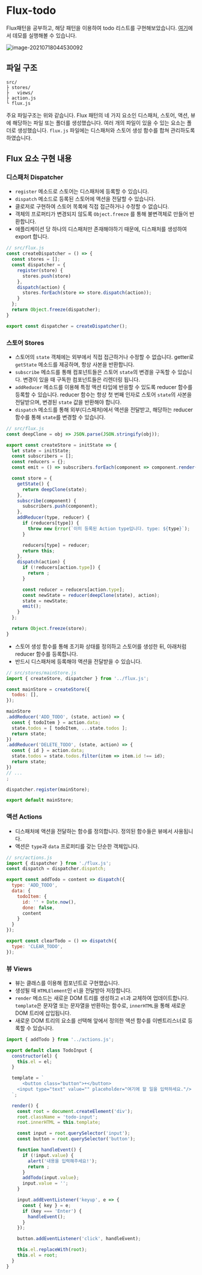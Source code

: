 # Flux-todo
Flux패턴을 공부하고, 해당 패턴을 이용하여 todo 리스트를 구현해보았습니다.
[여기](https://yes-xodnd.github.io/flux-todo)에서 데모를 실행해볼 수 있습니다.

![image-20210718044530092](README.assets/image-20210718044530092.png)



## 파일 구조

```
src/
├ stores/
├	views/
├ action.js
└ flux.js
```

주요 파일구조는 위와 같습니다. Flux 패턴의 네 가지 요소인 디스패처, 스토어, 액션, 뷰에 해당하는 파일 또는 폴더를 생성했습니다. 여러 개의 파일이 있을 수 있는 요소는 폴더로 생성했습니다. `flux.js` 파일에는 디스패처와 스토어 생성 함수를 합쳐 관리하도록 하였습니다.



## Flux 요소 구현 내용

### 디스패처 Dispatcher

- `register` 메소드로 스토어는 디스패처에 등록할 수 있습니다.
- `dispatch` 메소드로 등록된 스토어에 액션을 전달할 수 있습니다.
- 클로저로 구현하여 스토어 목록에 직접 접근하거나 수정할 수 없습니다.
- 객체의 프로퍼티가 변경되지 않도록 `Object.freeze` 를 통해 불변객체로 만들어 반환합니다.
- 애플리케이션 당 하나의 디스패처만 존재해야하기 때문에, 디스패처를 생성하여 export 합니다.

``` js
// src/flux.js
const createDispatcher = () => {
  const stores = [];
  const dispatcher = {
    register(store) {
      stores.push(store)
    },
    dispatch(action) {
      stores.forEach(store => store.dispatch(action));
    }
  };
  return Object.freeze(dispatcher);
}

export const dispatcher = createDispatcher();
```



### 스토어 Stores

- 스토어의 `state` 객체에는 외부에서 직접 접근하거나 수정할 수 없습니다.
  getter로 `getState` 메소드를 제공하며, 항상 사본을 반환합니다.
- `subscribe` 메소드를 통해 컴포넌트들은 스토어 `state`의 변경을 구독할 수 있습니다.
  변경이 있을 때 구독한 컴포넌트들은 리렌더링 됩니다.
- `addReducer` 메소드를 이용해 특정 액션 타입에 반응할 수 있도록 reducer 함수를 등록할 수 있습니다.
  reducer 함수는 항상 첫 번째 인자로 스토어 `state`의 사본을 전달받으며, 변경된 `state` 값을 반환해야 합니다.
- `dispatch` 메소드를 통해 외부(디스패처)에서 액션을 전달받고, 해당하는 reducer 함수를 통해 `state`를 변경할 수 있습니다.

``` js
// src/flux.js
const deepClone = obj => JSON.parse(JSON.stringify(obj));

export const createStore = initState => {
  let state = initState;
  const subscribers = [];
  const reducers = {};
  const emit = () => subscribers.forEach(component => component.render());

  const store = {
    getState() {
      return deepClone(state);
    },
    subscribe(component) {
      subscribers.push(component);
    },
    addReducer(type, reducer) {
      if (reducers[type]) {
        throw new Error(`이미 등록된 Action type입니다. type: ${type}`);
      }

      reducers[type] = reducer;
      return this;
    },
    dispatch(action) {
      if (!reducers[action.type]) {
        return ;
      }

      const reducer = reducers[action.type];
      const newState = reducer(deepClone(state), action);
      state = newState;
      emit();
    }
  };

  return Object.freeze(store);
}
```

- 스토어 생성 함수를 통해 초기화 상태를 정의하고 스토어를 생성한 뒤, 아래처럼 reducer 함수를 등록합니다.
- 반드시 디스패처에 등록해야 액션을 전달받을 수 있습니다.

``` js
// src/stores/mainStore.js
import { createStore, dispatcher } from '../flux.js';

const mainStore = createStore({
  todos: [],
});

mainStore
.addReducer('ADD_TODO', (state, action) => {
  const { todoItem } = action.data;
  state.todos = [ todoItem, ...state.todos ];
  return state;
})
.addReducer('DELETE_TODO', (state, action) => {
  const { id } = action.data;
  state.todos = state.todos.filter(item => item.id !== id);
  return state;
})
// ...
;

dispatcher.register(mainStore);

export default mainStore;
```



### 액션 Actions

- 디스패처에 액션을 전달하는 함수를 정의합니다. 정의된 함수들은 뷰에서 사용됩니다.
- 액션은 `type`과 `data` 프로퍼티를 갖는 단순한 객체입니다.

``` js
// src/actions.js
import { dispatcher } from './flux.js';
const dispatch = dispatcher.dispatch;

export const addTodo = content => dispatch({
  type: 'ADD_TODO',
  data: {
    todoItem: {
      id: '' + Date.now(),
      done: false,
      content
    }
  }   
});

export const clearTodo = () => dispatch({
  type: 'CLEAR_TODO',
});
```



### 뷰 Views

- 뷰는 클래스를 이용해 컴포넌트로 구현했습니다.
- 생성될 때 `HTMLElement`인 `el`을 전달받아 저장합니다.
- `render` 메소드는 새로운 DOM 트리를 생성하고 `el`과 교체하여 업데이트합니다.
  `template`은 문자열 또는 문자열을 반환하는 함수로, `innerHTML`을 통해 새로운 DOM 트리에 삽입됩니다.
- 새로운 DOM 트리의 요소를 선택해 앞에서 정의한 액션 함수를 이벤트리스너로 등록할 수 있습니다.

``` js
import { addTodo } from '../actions.js';

export default class TodoInput {
  constructor(el) {
    this.el = el;
  }

  template = `
	  <button class="button">+</button>
    <input type="text" value="" placeholder="여기에 할 일을 입력하세요."/>
  `;

  render() {
    const root = document.createElement('div');
    root.className = 'todo-input';
    root.innerHTML = this.template;

    const input = root.querySelector('input');
    const button = root.querySelector('button');

    function handleEvent() {
      if (!input.value) {
        alert('내용을 입력해주세요!');
        return ;
      }
      addTodo(input.value);
      input.value = '';
    }

    input.addEventListener('keyup', e => {
      const { key } = e;
      if (key === 'Enter') {
        handleEvent();
      }
    });

    button.addEventListener('click', handleEvent);

    this.el.replaceWith(root);
    this.el = root;
  }
}
```

